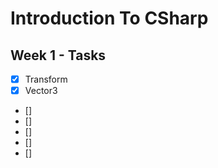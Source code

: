 # Introduction To CSharp

## Week 1 - Tasks
- [x] Transform
- [x] Vector3
- []
- []
- []
- []
- []

